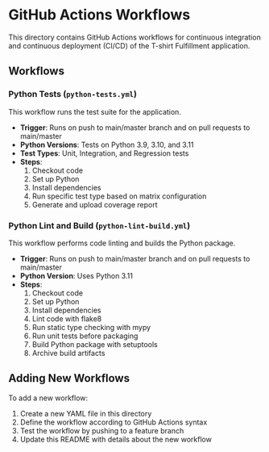 # GitHub Actions Workflows

This directory contains GitHub Actions workflows for continuous integration and continuous deployment (CI/CD) of the T-shirt Fulfillment application.

## Workflows

### Python Tests (`python-tests.yml`)

This workflow runs the test suite for the application.

- **Trigger**: Runs on push to main/master branch and on pull requests to main/master
- **Python Versions**: Tests on Python 3.9, 3.10, and 3.11
- **Test Types**: Unit, Integration, and Regression tests
- **Steps**:
  1. Checkout code
  2. Set up Python
  3. Install dependencies
  4. Run specific test type based on matrix configuration
  5. Generate and upload coverage report

### Python Lint and Build (`python-lint-build.yml`)

This workflow performs code linting and builds the Python package.

- **Trigger**: Runs on push to main/master branch and on pull requests to main/master
- **Python Version**: Uses Python 3.11
- **Steps**:
  1. Checkout code
  2. Set up Python
  3. Install dependencies
  4. Lint code with flake8
  5. Run static type checking with mypy
  6. Run unit tests before packaging
  7. Build Python package with setuptools
  8. Archive build artifacts

## Adding New Workflows

To add a new workflow:

1. Create a new YAML file in this directory
2. Define the workflow according to GitHub Actions syntax
3. Test the workflow by pushing to a feature branch
4. Update this README with details about the new workflow
